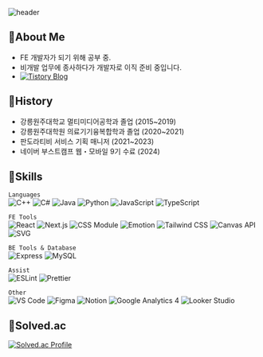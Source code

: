 ![header](https://capsule-render.vercel.app/api?type=Venom&color=auto&height=300&section=header&text=Hello,%20GitHub!✨&fontSize=50&fontColor=000)

## 🎤About Me
- FE 개발자가 되기 위해 공부 중.
- 비개발 업무에 종사하다가 개발자로 이직 준비 중입니다.
- [![Tistory Blog](https://img.shields.io/badge/Blog-djoung.tistory.com-FF6600?style=flat-square&logo=tistory&logoColor=white)](https://djoung.tistory.com/)


## 📙History
- 강릉원주대학교 멀티미디어공학과 졸업 (2015~2019)
- 강릉원주대학원 의료기기융복합학과 졸업 (2020~2021)
- 판도라티비 서비스 기획 매니저 (2021~2023)
- 네이버 부스트캠프 웹・모바일 9기 수료 (2024)

## 🔧Skills
`Languages`  
![C++](https://img.shields.io/badge/-C++-00599C?style=flat-square&logo=c%2B%2B&logoColor=white)
![C#](https://img.shields.io/badge/-C%23-239120?style=flat-square&logo=c-sharp&logoColor=white)
![Java](https://img.shields.io/badge/-Java-007396?style=flat-square&logo=java&logoColor=white)
![Python](https://img.shields.io/badge/-Python-3776AB?style=flat-square&logo=python&logoColor=white)
![JavaScript](https://img.shields.io/badge/-JavaScript-F7DF1E?style=flat-square&logo=javascript&logoColor=black)
![TypeScript](https://img.shields.io/badge/-TypeScript-3178C6?style=flat-square&logo=typescript&logoColor=white)

`FE Tools`  
![React](https://img.shields.io/badge/-React-61DAFB?style=flat-square&logo=react&logoColor=black)
![Next.js](https://img.shields.io/badge/-Next.js-000000?style=flat-square&logo=next.js&logoColor=white)
![CSS Module](https://img.shields.io/badge/-CSS%20Modules-000000?style=flat-square&logo=css3&logoColor=1572B6)
![Emotion](https://img.shields.io/badge/-Emotion-DB7093?style=flat-square&logo=emotion&logoColor=white)
![Tailwind CSS](https://img.shields.io/badge/-Tailwind%20CSS-38B2AC?style=flat-square&logo=tailwind-css&logoColor=white)
![Canvas API](https://img.shields.io/badge/-Canvas%20API-FF5722?style=flat-square)
![SVG](https://img.shields.io/badge/-SVG-FFB13B?style=flat-square&logo=svg&logoColor=black)

`BE Tools & Database`  
![Express](https://img.shields.io/badge/-Express-000000?style=flat-square&logo=express&logoColor=white)
![MySQL](https://img.shields.io/badge/-MySQL-4479A1?style=flat-square&logo=mysql&logoColor=white)

`Assist`  
![ESLint](https://img.shields.io/badge/-ESLint-4B32C3?style=flat-square&logo=eslint&logoColor=white)
![Prettier](https://img.shields.io/badge/-Prettier-F7B93E?style=flat-square&logo=prettier&logoColor=white)

`Other`  
![VS Code](https://img.shields.io/badge/-VS%20Code-007ACC?style=flat-square&logo=visual-studio-code&logoColor=white)
![Figma](https://img.shields.io/badge/-Figma-F24E1E?style=flat-square&logo=figma&logoColor=white)
![Notion](https://img.shields.io/badge/-Notion-000000?style=flat-square&logo=notion&logoColor=white)
![Google Analytics 4](https://img.shields.io/badge/-Google%20Analytics%204-E37400?style=flat-square&logo=google-analytics&logoColor=white)
![Looker Studio](https://img.shields.io/badge/-Looker%20Studio-4285F4?style=flat-square&logo=google&logoColor=white)


## 💎Solved.ac
[![Solved.ac Profile](http://mazassumnida.wtf/api/generate_badge?boj=aeuplayground)](https://solved.ac/aeuplayground)
